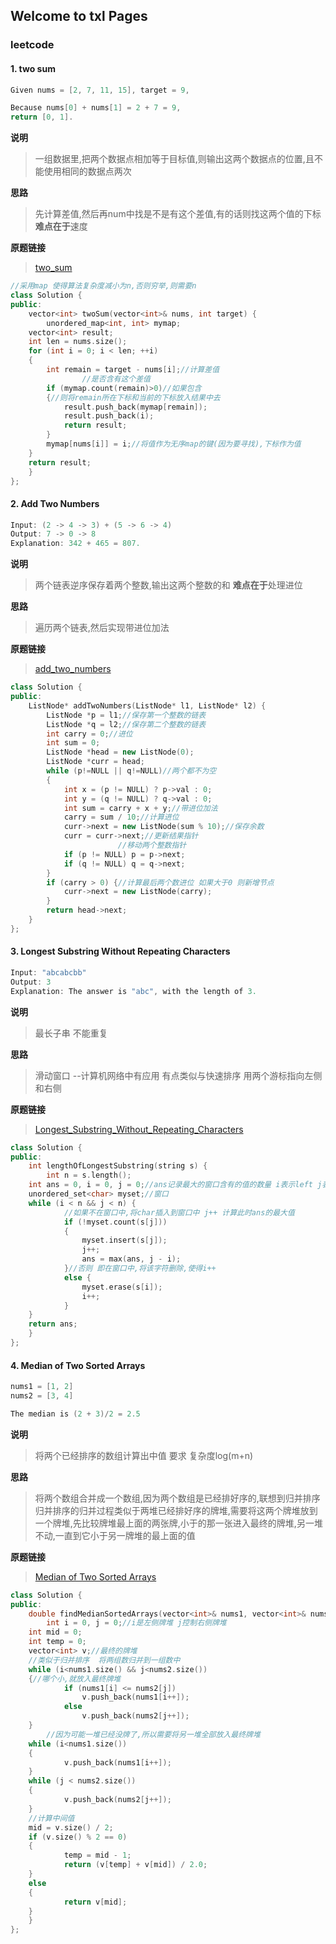 ## Welcome to txl Pages

### leetcode

#### 1. two sum
```cpp
Given nums = [2, 7, 11, 15], target = 9,

Because nums[0] + nums[1] = 2 + 7 = 9,
return [0, 1].

```
**说明**
> 一组数据里,把两个数据点相加等于目标值,则输出这两个数据点的位置,且不能使用相同的数据点两次

**思路**
> 先计算差值,然后再num中找是不是有这个差值,有的话则找这两个值的下标 **难点在于**速度

**原题链接**
> [two_sum](https://leetcode.com/problems/two-sum/)

```cpp
//采用map 使得算法复杂度减小为n,否则穷举,则需要n
class Solution {
public:
    vector<int> twoSum(vector<int>& nums, int target) {
        unordered_map<int, int> mymap;
	vector<int> result;
	int len = nums.size();
	for (int i = 0; i < len; ++i)
	{
		int remain = target - nums[i];//计算差值
                //是否含有这个差值
		if (mymap.count(remain)>0)//如果包含
		{//则将remain所在下标和当前的下标放入结果中去
			result.push_back(mymap[remain]);
			result.push_back(i);
			return result;
		}
		mymap[nums[i]] = i;//将值作为无序map的键(因为要寻找),下标作为值
	}
	return result;
    }
};
```


#### 2. Add Two Numbers
```cpp
Input: (2 -> 4 -> 3) + (5 -> 6 -> 4)
Output: 7 -> 0 -> 8
Explanation: 342 + 465 = 807.
```
**说明**
> 两个链表逆序保存着两个整数,输出这两个整数的和 **难点在于**处理进位

**思路**
> 遍历两个链表,然后实现带进位加法


**原题链接**
> [add_two_numbers](https://leetcode.com/problems/add-two-numbers/)

```cpp
class Solution {
public:
    ListNode* addTwoNumbers(ListNode* l1, ListNode* l2) {
        ListNode *p = l1;//保存第一个整数的链表
        ListNode *q = l2;//保存第二个整数的链表
        int carry = 0;//进位
        int sum = 0;
        ListNode *head = new ListNode(0);
        ListNode *curr = head;
        while (p!=NULL || q!=NULL)//两个都不为空
        {
            int x = (p != NULL) ? p->val : 0;
            int y = (q != NULL) ? q->val : 0;
            int sum = carry + x + y;//带进位加法
            carry = sum / 10;//计算进位
            curr->next = new ListNode(sum % 10);//保存余数
            curr = curr->next;//更新结果指针
                        //移动两个整数指针
            if (p != NULL) p = p->next;
            if (q != NULL) q = q->next;
        }
        if (carry > 0) {//计算最后两个数进位 如果大于0 则新增节点
            curr->next = new ListNode(carry);
        }
        return head->next;
    }
};
```


#### 3. Longest Substring Without Repeating Characters
```cpp
Input: "abcabcbb"
Output: 3 
Explanation: The answer is "abc", with the length of 3. 
```
**说明**
> 最长子串 不能重复

**思路**
> 滑动窗口 --计算机网络中有应用
> 有点类似与快速排序 用两个游标指向左侧和右侧

**原题链接**
> [Longest_Substring_Without_Repeating_Characters](https://leetcode.com/problems/longest-substring-without-repeating-characters/)

```cpp
class Solution {
public:
    int lengthOfLongestSubstring(string s) {
        int n = s.length();
	int ans = 0, i = 0, j = 0;//ans记录最大的窗口含有的值的数量 i表示left j表示right 相当于指针遍历s
	unordered_set<char> myset;//窗口
	while (i < n && j < n) {
            //如果不在窗口中,将char插入到窗口中 j++ 计算此时ans的最大值
            if (!myset.count(s[j]))
            {
                myset.insert(s[j]);
                j++;
                ans = max(ans, j - i);
            }//否则 即在窗口中,将该字符删除,使得i++
            else {
                myset.erase(s[i]);
                i++;
            }
	}
	return ans;
    }
};
```

#### 4. Median of Two Sorted Arrays
```cpp
nums1 = [1, 2]
nums2 = [3, 4]

The median is (2 + 3)/2 = 2.5
```
**说明**
> 将两个已经排序的数组计算出中值 要求 复杂度log(m+n)

**思路**
> 将两个数组合并成一个数组,因为两个数组是已经排好序的,联想到归并排序
> 归并排序的归并过程类似于两堆已经排好序的牌堆,需要将这两个牌堆放到一个牌堆,先比较牌堆最上面的两张牌,小于的那一张进入最终的牌堆,另一堆不动,一直到它小于另一牌堆的最上面的值

**原题链接**
> [Median of Two Sorted Arrays](https://leetcode.com/problems/median-of-two-sorted-arrays/)

```cpp
class Solution {
public:
    double findMedianSortedArrays(vector<int>& nums1, vector<int>& nums2) {
        int i = 0, j = 0;//i是左侧牌堆 j控制右侧牌堆
	int mid = 0;
	int temp = 0;
	vector<int> v;//最终的牌堆
	//类似于归并排序  将两组数归并到一组数中
	while (i<nums1.size() && j<nums2.size())
	{//哪个小,就放入最终牌堆
            if (nums1[i] <= nums2[j])
                v.push_back(nums1[i++]);
            else
                v.push_back(nums2[j++]);
	}
        //因为可能一堆已经没牌了,所以需要将另一堆全部放入最终牌堆
	while (i<nums1.size())
	{
            v.push_back(nums1[i++]);
	}
	while (j < nums2.size())
	{
            v.push_back(nums2[j++]);
	}
	//计算中间值
	mid = v.size() / 2;
	if (v.size() % 2 == 0)
	{
            temp = mid - 1;
            return (v[temp] + v[mid]) / 2.0;
	}
	else
	{
            return v[mid];
	}
    }
};
```



